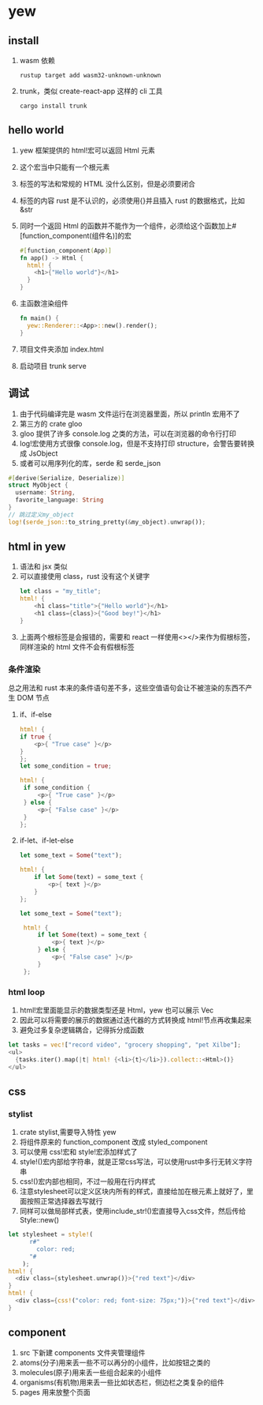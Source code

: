 # yew

## install

1.  wasm 依赖

    ```shell
    rustup target add wasm32-unknown-unknown
    ```

2.  trunk，类似 create-react-app 这样的 cli 工具

    ```shell
    cargo install trunk
    ```

## hello world

1. yew 框架提供的 html!宏可以返回 Html 元素
2. 这个宏当中只能有一个根元素
3. 标签的写法和常规的 HTML 没什么区别，但是必须要闭合
4. 标签的内容 rust 是不认识的，必须使用{}并且插入 rust 的数据格式，比如&str
5. 同时一个返回 Html 的函数并不能作为一个组件，必须给这个函数加上#\[function_component(组件名)\]的宏

   ```rust
   #[function_component(App)]
   fn app() -> Html {
     html! {
       <h1>{"Hello world"}</h1>
     }
   }
   ```

6. 主函数渲染组件

   ```rust
   fn main() {
     yew::Renderer::<App>::new().render();
   }
   ```

7. 项目文件夹添加 index.html
8. 启动项目 trunk serve

## 调试

1. 由于代码编译完是 wasm 文件运行在浏览器里面，所以 println 宏用不了
2. 第三方的 crate gloo
3. gloo 提供了许多 console.log 之类的方法，可以在浏览器的命令行打印
4. log!宏使用方式很像 console.log，但是不支持打印 structure，会警告要转换成 JsObject
5. 或者可以用序列化的库，serde 和 serde_json

```rs
#[derive(Serialize, Deserialize)]
struct MyObject {
  username: String,
  favorite_language: String
}
// 跳过定义my_object
log!(serde_json::to_string_pretty(&my_object).unwrap());
```

## html in yew

1. 语法和 jsx 类似
2. 可以直接使用 class，rust 没有这个关键字
   ```rs
   let class = "my_title";
   html! {
       <h1 class="title">{"Hello world"}</h1>
       <h1 class={class}>{"Good bey!"}</h1>
   }
   ```
3. 上面两个根标签是会报错的，需要和 react 一样使用<></>来作为假根标签，同样渲染的 html 文件不会有假根标签

### 条件渲染

总之用法和 rust 本来的条件语句差不多，这些空值语句会让不被渲染的东西不产生 DOM 节点

1. if、if-else

   ```rs
   html! {
   if true {
       <p>{ "True case" }</p>
   }
   };
   let some_condition = true;

   html! {
    if some_condition {
        <p>{ "True case" }</p>
    } else {
        <p>{ "False case" }</p>
    }
   };
   ```

2. if-let、if-let-else

   ```rs
   let some_text = Some("text");

   html! {
       if let Some(text) = some_text {
           <p>{ text }</p>
       }
   };

   let some_text = Some("text");

    html! {
        if let Some(text) = some_text {
            <p>{ text }</p>
        } else {
            <p>{ "False case" }</p>
        }
    };
   ```

### html loop

1. html!宏里面能显示的数据类型还是 Html，yew 也可以展示 Vec<Html>
2. 因此可以将需要的展示的数据通过迭代器的方式转换成 html!节点再收集起来
3. 避免过多复杂逻辑耦合，记得拆分成函数

```rs
let tasks = vec!["record video", "grocery shopping", "pet Xilbe"];
<ul>
  {tasks.iter().map(|t| html! {<li>{t}</li>}).collect::<Html>()}
</ul>
```

## css

### stylist

1. crate stylist,需要导入特性 yew
2. 将组件原来的 function_component 改成 styled_component
3. 可以使用 css!宏和 style!宏添加样式了
4. style!()宏内部给字符串，就是正常css写法，可以使用rust中多行无转义字符串
5. css!()宏内部也相同，不过一般用在行内样式
6. 注意stylesheet可以定义区块内所有的样式，直接给加在根元素上就好了，里面按照正常选择器去写就行
7. 同样可以做局部样式表，使用include_str!()宏直接导入css文件，然后传给Style::new()

```rs
let stylesheet = style!(
      r#"
        color: red;
      "#
    );
html! {
  <div class={stylesheet.unwrap()}>{"red text"}</div>
}
html! {
  <div class={css!("color: red; font-size: 75px;")}>{"red text"}</div>
}
```

## component

1. src 下新建 components 文件夹管理组件
2. atoms(分子)用来丢一些不可以再分的小组件，比如按钮之类的
3. molecules(原子)用来丢一些组合起来的小组件
4. organisms(有机物)用来丢一些比如状态栏，侧边栏之类复杂的组件
5. pages 用来放整个页面
